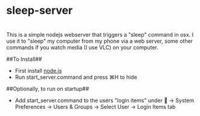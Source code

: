 # sleep-server
#

This is a simple nodejs webserver that triggers a "sleep" command in osx.  I use it to "sleep" my computer from my phone via a web server, some other commands if you watch media (I use VLC) on your computer.

##To Install##

* First install <a href="https://nodejs.org/en/">node.js</a>
* Run start_server.command and press ⌘H to hide

##Optionally, to run on startup##

* Add start_server.command to the users "login items" under  -> System Preferences -> Users & Groups -> Select User -> Login Items tab
